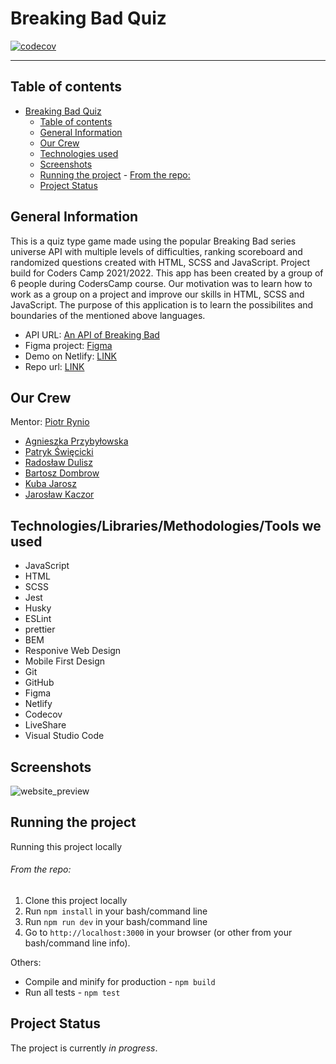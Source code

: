 # Breaking Bad Quiz

[![codecov](https://codecov.io/gh/PiotrRynio/CodersCamp2021.Project.JavaScript/branch/main/graph/badge.svg?token=UF79DJ2XLN)](https://codecov.io/gh/PiotrRynio/CodersCamp2021.Project.JavaScript)

-----

## Table of contents

- [Breaking Bad Quiz](#breaking-bad-quiz)
  - [Table of contents](#table-of-contents)
  - [General Information](#general-information)
  - [Our Crew](#our-crew)
  - [Technologies used](#technologies-used)
  - [Screenshots](#screenshots)
  - [Running the project](#running-the-project) - [From the repo:](#from-the-repo)
  - [Project Status](#project-status)

## General Information

This is a quiz type game made using the popular Breaking Bad series universe API with multiple levels of difficulties, ranking scoreboard and randomized questions created with HTML, SCSS and JavaScript. Project build for Coders Camp 2021/2022.
This app has been created by a group of 6 people during CodersCamp course.
Our motivation was to learn how to work as a group on a project and improve our skills in HTML, SCSS and JavaScript.
The purpose of this application is to learn the possibilites and boundaries of the mentioned above languages.

- API URL: [An API of Breaking Bad](https://breakingbadapi.com/documentation)
- Figma project: [Figma](https://www.figma.com/file/veHEbh07ejU9z4oIZpS9q7/Breaking-Bad-Quiz-App?node-id=5%3A421)
- Demo on Netlify: [LINK](https://breaking-bad-quiz-game.netlify.app)
- Repo url: [LINK](https://github.com/PiotrRynio/CodersCamp2021.Project.JavaScript.git)

## Our Crew

Mentor: [Piotr Rynio](https://github.com/PiotrRynio)

- [Agnieszka Przybyłowska](https://github.com/APrzybylowska)
- [Patryk Święcicki](https://github.com/PSwiecicki)
- [Radosław Dulisz](https://github.com/RadekDulisz)
- [Bartosz Dombrow](https://github.com/BartoszDombrow)
- [Kuba Jarosz](https://github.com/kubajaro)
- [Jarosław Kaczor](https://github.com/jaroslawkaczor)

## Technologies/Libraries/Methodologies/Tools we used

- JavaScript
- HTML
- SCSS
- Jest
- Husky
- ESLint
- prettier
- BEM
- Responive Web Design
- Mobile First Design
- Git
- GitHub
- Figma
- Netlify
- Codecov
- LiveShare
- Visual Studio Code

## Screenshots

![website_preview](https://user-images.githubusercontent.com/26107469/148242449-cf2e82e7-1c10-40a2-9e10-3c3ea88c60ab.png)

## Running the project

Running this project locally

###### From the repo:

1. Clone this project locally
2. Run `npm install` in your bash/command line
3. Run `npm run dev` in your bash/command line
4. Go to `http://localhost:3000` in your browser (or other from your bash/command line info).

Others:

- Compile and minify for production - `npm build`
- Run all tests - `npm test`

## Project Status

The project is currently _in progress_.
